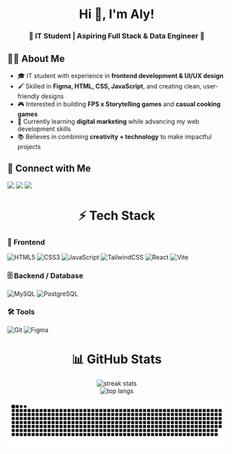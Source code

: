 <h1 align="center">Hi 👋, I'm Aly!</h1>
<h3 align="center">🌸 IT Student | Aspiring Full Stack & Data Engineer 🌸</h3>

## 👩‍💻 About Me  
- 🎓 IT student with experience in **frontend development & UI/UX design**  
- 🖌 Skilled in **Figma, HTML, CSS, JavaScript**, and creating clean, user-friendly designs  
- 🎮 Interested in building **FPS x Storytelling games** and **casual cooking games**  
- 🌱 Currently learning **digital marketing** while advancing my web development skills  
- 📚 Believes in combining **creativity + technology** to make impactful projects   

## 🔗 Connect with Me  
<p>
  <a href="mailto:your-aly.mariedelacruz.com"><img src="https://img.shields.io/badge/Email-D14836?style=for-the-badge&logo=gmail&logoColor=white"/></a>
  <a href="https://www.linkedin.com/in/alymariedelacruz"><img src="https://img.shields.io/badge/LinkedIn-0A66C2?style=for-the-badge&logo=linkedin&logoColor=white"/></a>
  <a href="https://github.com/specialgrade"><img src="https://img.shields.io/badge/GitHub-181717?style=for-the-badge&logo=github&logoColor=white"/></a>
</p>

<h1 align="center">⚡ Tech Stack</h1>

### 🎨 Frontend
![HTML5](https://img.shields.io/badge/HTML5-E34F26?style=for-the-badge&logo=html5&logoColor=white)
![CSS3](https://img.shields.io/badge/CSS3-1572B6?style=for-the-badge&logo=css3&logoColor=white)
![JavaScript](https://img.shields.io/badge/JavaScript-F7DF1E?style=for-the-badge&logo=javascript&logoColor=black)
![TailwindCSS](https://img.shields.io/badge/TailwindCSS-06B6D4?style=for-the-badge&logo=tailwindcss&logoColor=white)
![React](https://img.shields.io/badge/React-20232A?style=for-the-badge&logo=react&logoColor=61DAFB)
![Vite](https://img.shields.io/badge/Vite-646CFF?style=for-the-badge&logo=vite&logoColor=white)

### 🗄️ Backend / Database
![MySQL](https://img.shields.io/badge/MySQL-005C84?style=for-the-badge&logo=mysql&logoColor=white)
![PostgreSQL](https://img.shields.io/badge/PostgreSQL-316192?style=for-the-badge&logo=postgresql&logoColor=white)

### 🛠 Tools
![Git](https://img.shields.io/badge/Git-F05032?style=for-the-badge&logo=git&logoColor=white)
![Figma](https://img.shields.io/badge/Figma-F24E1E?style=for-the-badge&logo=figma&logoColor=white)

<h1 align="center">📊 GitHub Stats</h1>
<p align="center">
  <img src="https://github-readme-streak-stats.herokuapp.com/?user=specialgrade&theme=dracula&hide_border=false" alt="streak stats"/><br/>
  <img src="https://github-readme-stats.vercel.app/api/top-langs/?username=specialgrade&layout=compact&theme=dracula" alt="top langs"/>
</p>  
<p align="center">
  <picture>
    <source media="(prefers-color-scheme: dark)" srcset="https://raw.githubusercontent.com/specialgrade/specialgrade/output/github-snake-dark.svg" />
    <source media="(prefers-color-scheme: light)" srcset="https://raw.githubusercontent.com/specialgrade/specialgrade/output/github-snake.svg" />
    <img alt="github-snake" src="https://raw.githubusercontent.com/specialgrade/specialgrade/output/github-snake.svg" />
  </picture>
</p>

